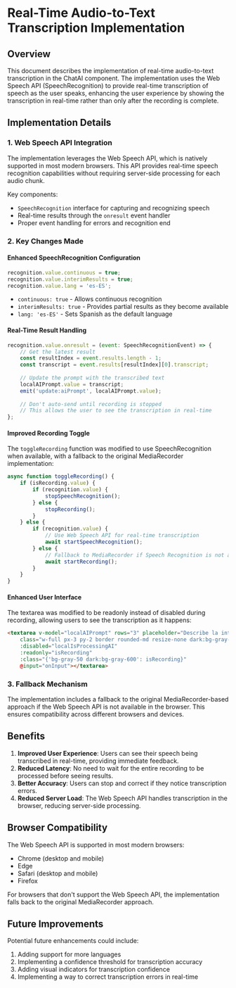 # Real-Time Audio-to-Text Transcription Implementation

## Overview

This document describes the implementation of real-time audio-to-text transcription in the ChatAI component. The implementation uses the Web Speech API (SpeechRecognition) to provide real-time transcription of speech as the user speaks, enhancing the user experience by showing the transcription in real-time rather than only after the recording is complete.

## Implementation Details

### 1. Web Speech API Integration

The implementation leverages the Web Speech API, which is natively supported in most modern browsers. This API provides real-time speech recognition capabilities without requiring server-side processing for each audio chunk.

Key components:
- `SpeechRecognition` interface for capturing and recognizing speech
- Real-time results through the `onresult` event handler
- Proper event handling for errors and recognition end

### 2. Key Changes Made

#### Enhanced SpeechRecognition Configuration

```javascript
recognition.value.continuous = true;
recognition.value.interimResults = true;
recognition.value.lang = 'es-ES';
```

- `continuous: true` - Allows continuous recognition
- `interimResults: true` - Provides partial results as they become available
- `lang: 'es-ES'` - Sets Spanish as the default language

#### Real-Time Result Handling

```javascript
recognition.value.onresult = (event: SpeechRecognitionEvent) => {
    // Get the latest result
    const resultIndex = event.results.length - 1;
    const transcript = event.results[resultIndex][0].transcript;
    
    // Update the prompt with the transcribed text
    localAIPrompt.value = transcript;
    emit('update:aiPrompt', localAIPrompt.value);
    
    // Don't auto-send until recording is stopped
    // This allows the user to see the transcription in real-time
};
```

#### Improved Recording Toggle

The `toggleRecording` function was modified to use SpeechRecognition when available, with a fallback to the original MediaRecorder implementation:

```javascript
async function toggleRecording() {
    if (isRecording.value) {
        if (recognition.value) {
            stopSpeechRecognition();
        } else {
            stopRecording();
        }
    } else {
        if (recognition.value) {
            // Use Web Speech API for real-time transcription
            await startSpeechRecognition();
        } else {
            // Fallback to MediaRecorder if Speech Recognition is not available
            await startRecording();
        }
    }
}
```

#### Enhanced User Interface

The textarea was modified to be readonly instead of disabled during recording, allowing users to see the transcription as it happens:

```html
<textarea v-model="localAIPrompt" rows="3" placeholder="Describe la interfaz que deseas crear..."
    class="w-full px-3 py-2 border rounded-md resize-none dark:bg-gray-700 dark:border-gray-600 dark:text-white"
    :disabled="localIsProcessingAI" 
    :readonly="isRecording"
    :class="{'bg-gray-50 dark:bg-gray-600': isRecording}"
    @input="onInput"></textarea>
```

### 3. Fallback Mechanism

The implementation includes a fallback to the original MediaRecorder-based approach if the Web Speech API is not available in the browser. This ensures compatibility across different browsers and devices.

## Benefits

1. **Improved User Experience**: Users can see their speech being transcribed in real-time, providing immediate feedback.
2. **Reduced Latency**: No need to wait for the entire recording to be processed before seeing results.
3. **Better Accuracy**: Users can stop and correct if they notice transcription errors.
4. **Reduced Server Load**: The Web Speech API handles transcription in the browser, reducing server-side processing.

## Browser Compatibility

The Web Speech API is supported in most modern browsers:
- Chrome (desktop and mobile)
- Edge
- Safari (desktop and mobile)
- Firefox

For browsers that don't support the Web Speech API, the implementation falls back to the original MediaRecorder approach.

## Future Improvements

Potential future enhancements could include:
1. Adding support for more languages
2. Implementing a confidence threshold for transcription accuracy
3. Adding visual indicators for transcription confidence
4. Implementing a way to correct transcription errors in real-time
